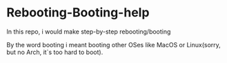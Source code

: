 # Rebooting-Booting-help
In this repo, i would make step-by-step rebooting/booting

By the word booting i meant booting other OSes like MacOS or Linux(sorry, but no Arch, it`s too hard to boot).
